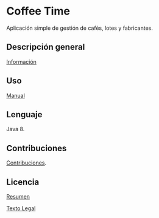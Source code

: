 # Coffee Time

Aplicación simple de gestión de cafés, lotes y fabricantes.

## Descripción general

[Información](https://github.com/Ivanobix/CoffeeTime/wiki/1.-Inicio)

## Uso

[Manual](https://github.com/Ivanobix/CoffeeTime/wiki)

## Lenguaje

Java 8.

## Contribuciones

[Contribuciones](https://github.com/Ivanobix/CoffeeTime/issues).

## Licencia

[Resumen](https://creativecommons.org/licenses/by-nc/4.0/deed.es)

[Texto Legal](https://creativecommons.org/licenses/by-nc/4.0/legalcode.es)